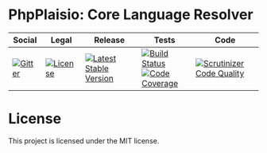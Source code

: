 # PhpPlaisio: Core Language Resolver

<table>
<thead>
<tr>
<th>Social</th>
<th>Legal</th>
<th>Release</th>
<th>Tests</th>
<th>Code</th>
</tr>
</thead>
<tbody>
<tr>
<td>
<a href="https://gitter.im/PhpPlaisio/PhpPlaisio"><img src="https://badges.gitter.im/PhpPlaisio/PhpPlaisio.svg" alt="Gitter"/></a>
</td>
<td>
<a href="https://packagist.org/packages/plaisio/language-resolver-core"><img src="https://poser.pugx.org/plaisio/language-resolver-core/license" alt="License"/></a>
</td>
<td>
<a href="https://packagist.org/packages/plaisio/language-resolver-core"><img src="https://poser.pugx.org/plaisio/language-resolver-core/v/stable" alt="Latest Stable Version"/></a>
</td>
<td>
<a href="https://travis-ci.org/PhpPlaisio/language-resolver-core"><img src="https://travis-ci.org/PhpPlaisio/language-resolver-core.svg?branch=master" alt="Build Status"/></a><br/>
<a href="https://scrutinizer-ci.com/g/PhpPlaisio/language-resolver-core/?branch=master"><img src="https://scrutinizer-ci.com/g/PhpPlaisio/language-resolver-core/badges/coverage.png?b=master" alt="Code Coverage"/></a>
</td>
<td>
<a href="https://scrutinizer-ci.com/g/PhpPlaisio/language-resolver-core/?branch=master"><img src="https://scrutinizer-ci.com/g/PhpPlaisio/language-resolver-core/badges/quality-score.png?b=master" alt="Scrutinizer Code Quality"/></a>
</td>
</tr>
</tbody>
</table>


#  License

This project is licensed under the MIT license.

